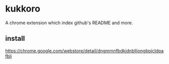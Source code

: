 # kukkoro
A chrome extension which index github's README and more.

## install

https://chrome.google.com/webstore/detail/dngmmnfbdkjdnblljongbpjcldpafbli
